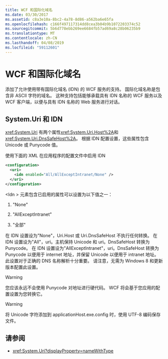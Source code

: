 ```yaml
---
title: WCF 和国际化域名
ms.date: 03/30/2017
ms.assetid: c8a3e10a-8bc2-4a78-8d86-a562ba6e65fa
ms.openlocfilehash: c166f497117314dd8cea3b04b9b1072203374c52
ms.sourcegitcommit: 5b6d778ebb269ee6684fb57ad69a8c28b06235b9
ms.translationtype: MT
ms.contentlocale: zh-CN
ms.lasthandoff: 04/08/2019
ms.locfileid: "59112601"
---
```

# <a name="wcf-and-internationalized-domain-names"></a>WCF 和国际化域名
添加了允许使用带有国际化域名 (IDN) 的 WCF 服务的支持。 国际化域名称是包含非 ASCII 字符的域名。 这种支持包括能够承载具有 IDN 名称的 WCF 服务以及 WCF 客户端，以便与具有 IDN 名称的 Web 服务进行对话。  
  
## <a name="systemuri-and-idn"></a>System.Uri 和 IDN  
 <xref:System.Uri> 有两个属性<xref:System.Uri.Host%2A>和<xref:System.Uri.DnsSafeHost%2A>。 根据 IDN 配置设置，这些属性包含 Unicode 或 Punycode 值。  
  
 使用下面的 XML 在应用程序的配置文件中启用 IDN  
  
```xml  
<configuration>  
  <uri>  
    <idn enabled="All/AllExceptIntranet/None" />  
  </uri>  
</configuration>  
```  
  
 \<Idn > 元素包含已启用的属性可以设置为以下值之一：  
  
1.  "None"  
  
2.  "AllExceptIntranet"  
  
3.  "全部"  
  
 在 IDN 设置设为"None"，Uri.Host 或 Uri.DnsSafeHost 不执行任何转换。 在 IDN 设置设为"All"，uri。主机保持 Unicode 和 uri。DnsSafeHost 转换为 Punycode。 在 IDN 设置设为"AllExceptIntranet"，uri。DnsSafeHost 转换为 Punycode 以便用于 internet 地址，并保留 Unicode 以便用于 intranet 地址。 此设置对于正确的 DNS 名称解析十分重要。 请注意，无需为 Windows 8 和更新版本配置此设置。  
  
> [!WARNING]
>  您应该永远不会使用 Punycode 对地址进行硬代码。 WCF 将会基于您应用的配置设置为您转换它。  
  
> [!WARNING]
>  将 Unicode 字符添加到 applicationHost.exe.config 时，使用 UTF-8 编码保存文件。  
  
## <a name="see-also"></a>请参阅

- <xref:System.Uri?displayProperty=nameWithType>

